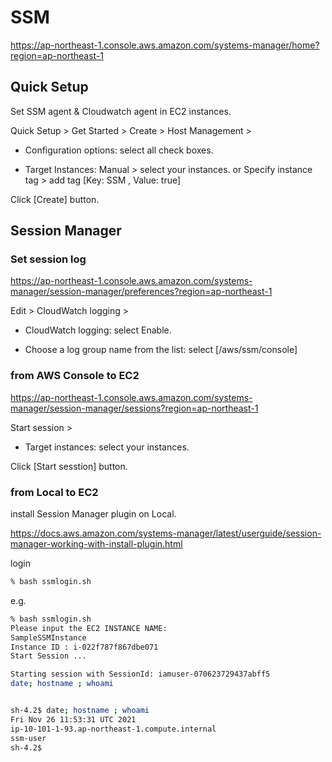 # SSM

<https://ap-northeast-1.console.aws.amazon.com/systems-manager/home?region=ap-northeast-1>

## Quick Setup

Set SSM agent & Cloudwatch agent in EC2 instances.

Quick Setup > Get Started > Create > Host Management >

- Configuration options:
  select all check boxes.

- Target Instances:
  Manual > select your instances.
  or
  Specify instance tag > add tag [Key: SSM , Value: true]

Click [Create] button.

## Session Manager

### Set session log

<https://ap-northeast-1.console.aws.amazon.com/systems-manager/session-manager/preferences?region=ap-northeast-1>

Edit > CloudWatch logging >

- CloudWatch logging:
  select Enable.

- Choose a log group name from the list:
  select [/aws/ssm/console]

### from AWS Console to EC2

<https://ap-northeast-1.console.aws.amazon.com/systems-manager/session-manager/sessions?region=ap-northeast-1>

Start session >

- Target instances:
  select your instances.

Click [Start sesstion] button.

### from Local to EC2

install Session Manager plugin on Local.

<https://docs.aws.amazon.com/systems-manager/latest/userguide/session-manager-working-with-install-plugin.html>

login

```bash
% bash ssmlogin.sh
```

e.g.

```bash
% bash ssmlogin.sh
Please input the EC2 INSTANCE NAME:
SampleSSMInstance
Instance ID : i-022f787f867dbe071
Start Session ...

Starting session with SessionId: iamuser-070623729437abff5
date; hostname ; whoami


sh-4.2$ date; hostname ; whoami
Fri Nov 26 11:53:31 UTC 2021
ip-10-101-1-93.ap-northeast-1.compute.internal
ssm-user
sh-4.2$
```
